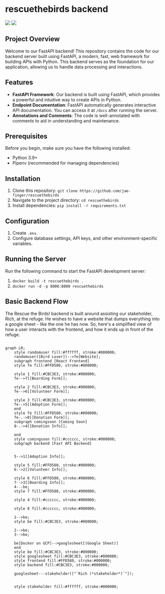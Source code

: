 # rescuethebirds backend

<img src="https://img.shields.io/badge/under%20construction-FF8C00" /> <img src="https://img.shields.io/badge/beta-blue"/>

## Project Overview

Welcome to our FastAPI backend! This repository contains the code for our backend server built using FastAPI, a modern, fast, web framework for building APIs with Python. This backend serves as the foundation for our application, allowing us to handle data processing and interactions.

## Features

- **FastAPI Framework**: Our backend is built using FastAPI, which provides a powerful and intuitive way to create APIs in Python.
- **Endpoint Documentation**: FastAPI automatically generates interactive API documentation. You can access it at `/docs` after running the server.
- **Annotations and Comments**: The code is well-annotated with comments to aid in understanding and maintenance.

## Prerequisites

Before you begin, make sure you have the following installed:

- Python 3.9+
- Pipenv (recommended for managing dependencies)

## Installation

1. Clone this repository: `git clone https://github.com/jae-finger/rescuethebirds`
2. Navigate to the project directory: `cd rescuethebirds`
3. Install dependencies: `pip install -r requirements.txt`

## Configuration

1. Create `.env`.
2. Configure database settings, API keys, and other environment-specific variables.

## Running the Server

Run the following command to start the FastAPI development server:
1. `docker build -t rescuethebirds .`
2. `docker run -d -p 8000:8000 rescuethebirds`

## Basic Backend Flow
The Rescue the Birds! backend is built around assisting our stakeholder, Rich, at the refuge. He wishes to have a website that dumps everything into a google sheet - like the one he has now. So, here's a simplified view of how a user interacts with the frontend, and how it ends up in front of the refuge.
```mermaid

graph LR;
    style randomuser fill:#ffffff, stroke:#000000;
    randomuser([Bird Lover])-->fe[Website];
    subgraph frontend [React Frontend]
    style fe fill:#FFD580, stroke:#000000;
    
    style 1 fill:#CBC3E3, stroke:#000000;
    fe-->7[[Boarding Form]];

    style 2 fill:#CBC3E3, stroke:#000000;
    fe-->6[[Volunteer Form]];

    style 3 fill:#CBC3E3, stroke:#000000;
    fe-->5[[Adoption Form]];
    end
    style fe fill:#FFD580, stroke:#000000;
    fe-.->8[[Donation Form]];
    subgraph comingsoon [Coming Soon]
    8-.->4[[Donation Info]];

    end
    style comingsoon fill:#cccccc, stroke:#000000;
    subgraph backend [Fast API Backend]
    
    
    5-->1[[Adoption Info]];

    style 5 fill:#FFD580, stroke:#000000;
    6-->2[[Volunteer Info]];

    style 6 fill:#FFD580, stroke:#000000;
    7-->3[[Boarding Info]];
    4-.-be;
    style 7 fill:#FFD580, stroke:#000000;

    style 4 fill:#cccccc, stroke:#000000;

    style 8 fill:#cccccc, stroke:#000000;
    
    1-->be;
    style be fill:#CBC3E3, stroke:#000000;
    
    2-->be;
    3-->be;

    be[Docker on GCP]-->googlesheet[(Google Sheet)]
    end
    style be fill:#CBC3E3, stroke:#000000;
    style googlesheet fill:#CBC3E3, stroke:#000000;
    style frontend fill:#FFD580, stroke:#000000;
    style backend fill:#CBC3E3, stroke:#000000;

    googlesheet---stakeholder(["`Rich (*stakeholder*)`"]);


    style stakeholder fill:#ffffff, stroke:#000000;

```
